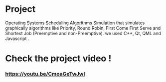 # Project

Operating Systems Scheduling Algorithms Simulation that simulates graphically algorithms like Priority, Round Robin, First Come First Serve and Shortest Job (Preemptive and non-Preemptive).
we used C++, Qt, QML and Javascript .

# Check the project video !
### https://youtu.be/CmoaGeTwJwI
